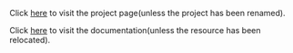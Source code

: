 Click [here](https://codedmitry.github.io/CPS633-Assignment2-2/) to visit the project page(unless the project has been renamed).

Click [here](https://github.com/CodeDmitry/CPS633-Assignment2-2/blob/master/README.txt) to visit the documentation(unless the resource has been relocated).
